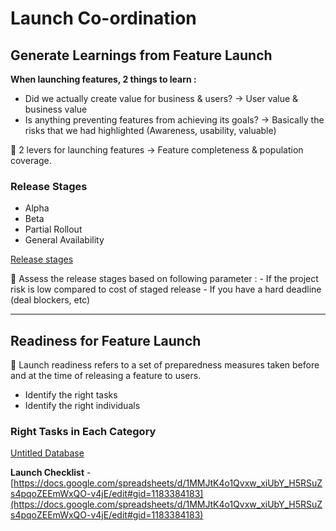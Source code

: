 # Launch Co-ordination

## Generate Learnings from Feature Launch

**When launching features, 2 things to learn :** 

- Did we actually create value for business & users? → User value & business value
- Is anything preventing features from achieving its goals? → Basically the risks that we had highlighted (Awareness, usability, valuable)

<aside>
💁 2 levers for launching features → Feature completeness & population coverage.

</aside>

### Release Stages

- Alpha
- Beta
- Partial Rollout
- General Availability

[Release stages](Launch%20Co-ordination%208c622a5eb6fe441bb3e442937f3f4c03/Release%20stages%206431d6cf66584d859c3487478afca9dc.csv)

<aside>
💁 Assess the release stages based on following parameter : 
- If the project risk is low compared to cost of staged release 
- If you have a hard deadline (deal blockers, etc)

</aside>

---

## Readiness for Feature Launch

<aside>
💁 Launch readiness refers to a set of preparedness measures taken before and at the time of releasing a feature to users.

</aside>

- Identify the right tasks
- Identify the right individuals

### Right Tasks in Each Category

[Untitled Database](Launch%20Co-ordination%208c622a5eb6fe441bb3e442937f3f4c03/Untitled%20Database%20d2db09b7e51548a98886c64dbf093f9e.csv)

**Launch Checklist** - [https://docs.google.com/spreadsheets/d/1MMJtK4o1Qvxw_xiUbY_H5RSuZs4pqoZEEmWxQO-v4jE/edit#gid=1183384183](https://docs.google.com/spreadsheets/d/1MMJtK4o1Qvxw_xiUbY_H5RSuZs4pqoZEEmWxQO-v4jE/edit#gid=1183384183)